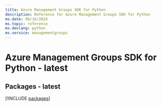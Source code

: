 ```yaml
---
title: Azure Management Groups SDK for Python
description: Reference for Azure Management Groups SDK for Python
ms.date: 09/16/2024
ms.topic: reference
ms.devlang: python
ms.service: managementgroups
---
```

# Azure Management Groups SDK for Python - latest
## Packages - latest
[!INCLUDE [packages](management-groups-index.md)]